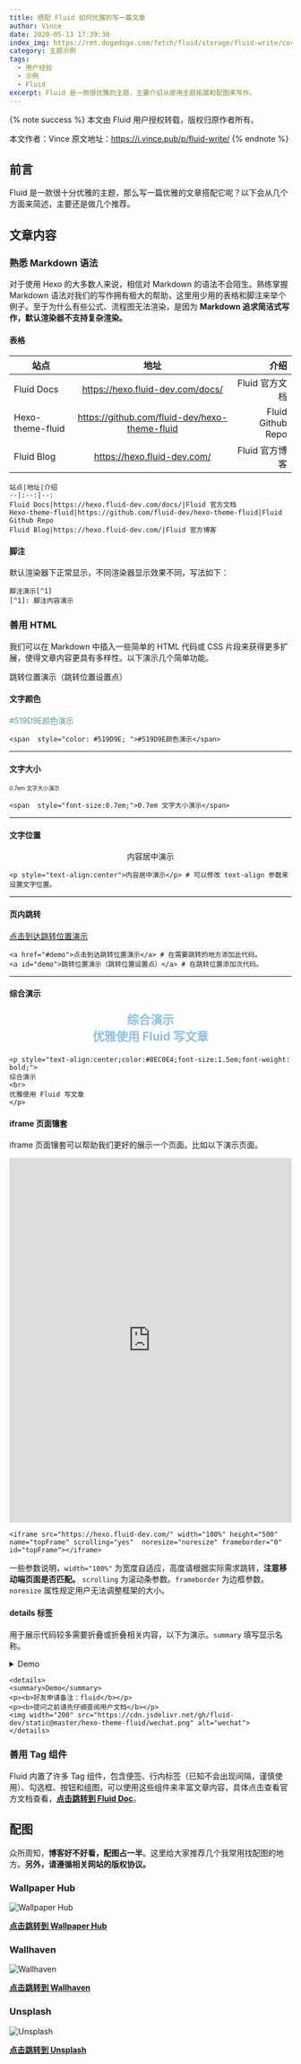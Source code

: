 ```yaml
---
title: 搭配 Fluid 如何优雅的写一篇文章
author: Vince
date: 2020-05-13 17:39:30
index_img: https://rmt.dogedoge.com/fetch/fluid/storage/fluid-write/cover.jpg?w=480&fmt=webp
category: 主题示例
tags: 
  - 用户经验
  - 示例
  - Fluid
excerpt: Fluid 是一款很优雅的主题，主要介绍从使用主题拓展和配图来写作。
---
```


{% note success %}
本文由 Fluid 用户授权转载，版权归原作者所有。

本文作者：Vince
原文地址：<https://i.vince.pub/p/fluid-write/>
{% endnote %}

## 前言

Fluid 是一款很十分优雅的主题，那么写一篇优雅的文章搭配它呢？以下会从几个方面来简述，主要还是做几个推荐。

## 文章内容

### 熟悉 Markdown 语法

对于使用 Hexo 的大多数人来说，相信对 Markdown 的语法不会陌生。熟练掌握 Markdown 语法对我们的写作拥有极大的帮助，这里用少用的表格和脚注来举个例子。至于为什么有些公式、流程图无法渲染，是因为 **Markdown 追求简洁式写作，默认渲染器不支持复杂渲染。**

#### 表格

站点|地址|介绍
--|:--:|--:
Fluid Docs|https://hexo.fluid-dev.com/docs/|Fluid 官方文档
Hexo-theme-fluid|https://github.com/fluid-dev/hexo-theme-fluid|Fluid Github Repo
Fluid Blog|https://hexo.fluid-dev.com/|Fluid 官方博客

```
站点|地址|介绍
--|:--:|--:
Fluid Docs|https://hexo.fluid-dev.com/docs/|Fluid 官方文档
Hexo-theme-fluid|https://github.com/fluid-dev/hexo-theme-fluid|Fluid Github Repo
Fluid Blog|https://hexo.fluid-dev.com/|Fluid 官方博客
```

#### 脚注

默认渲染器下正常显示，不同渲染器显示效果不同，写法如下：

```
脚注演示[^1]
[^1]: 脚注内容演示
```

### 善用 HTML

我们可以在 Markdown 中插入一些简单的 HTML 代码或 CSS 片段来获得更多扩展，使得文章内容更具有多样性。以下演示几个简单功能。

<a id="demo">跳转位置演示（跳转位置设置点）</a>

#### 文字颜色

<span  style="color: #519D9E; ">#519D9E颜色演示</span>

```
<span  style="color: #519D9E; ">#519D9E颜色演示</span>
```

***

#### 文字大小

<span  style="font-size:0.7em;">0.7em 文字大小演示</span>

```
<span  style="font-size:0.7em;">0.7em 文字大小演示</span>
```

***

#### 文字位置

<p style="text-align:center">内容居中演示</p>

```
<p style="text-align:center">内容居中演示</p> # 可以修改 text-align 参数来设置文字位置。
```

***

#### 页内跳转

<a href="#demo">点击到达跳转位置演示</a>

```
<a href="#demo">点击到达跳转位置演示</a> # 在需要跳转的地方添加此代码。
<a id="demo">跳转位置演示（跳转位置设置点）</a> # 在跳转位置添加次代码。
```

***

#### 综合演示

<p style="text-align:center;color:#8EC0E4;font-size:1.5em;font-weight: bold;">
综合演示
<br>
优雅使用 Fluid 写文章
</p>

```
<p style="text-align:center;color:#8EC0E4;font-size:1.5em;font-weight: bold;">
综合演示
<br>
优雅使用 Fluid 写文章
</p>

```

#### iframe 页面镶套

iframe 页面镶套可以帮助我们更好的展示一个页面。比如以下演示页面。

<iframe src="https://hexo.fluid-dev.com/" width="100%" height="650" name="topFrame" scrolling="yes"  noresize="noresize" frameborder="0" id="topFrame"></iframe>


```
<iframe src="https://hexo.fluid-dev.com/" width="100%" height="500" name="topFrame" scrolling="yes"  noresize="noresize" frameborder="0" id="topFrame"></iframe>
```

一些参数说明，`width="100%"` 为宽度自适应，高度请根据实际需求跳转，**注意移动端页面是否匹配。** `scrolling` 为滚动条参数。`frameborder` 为边框参数。`noresize` 属性规定用户无法调整框架的大小。

#### details 标签

用于展示代码较多需要折叠或折叠相关内容，以下为演示。`summary` 填写显示名称。

<details>
<summary>Demo</summary>
```
<p><b>好友申请备注：fluid</b></p>
<p><b>提问之前请先仔细查阅用户文档</b></p>
<img width="200" src="https://cdn.jsdelivr.net/gh/fluid-dev/static@master/hexo-theme-fluid/wechat.png" alt="wechat">
```
</details>

```
<details>
<summary>Demo</summary>
<p><b>好友申请备注：fluid</b></p>
<p><b>提问之前请先仔细查阅用户文档</b></p>
<img width="200" src="https://cdn.jsdelivr.net/gh/fluid-dev/static@master/hexo-theme-fluid/wechat.png" alt="wechat">
</details>
```

### 善用 Tag 组件

Fluid 内置了许多 Tag 组件，包含便签、行内标签（已知不会出现间隔，谨慎使用）、勾选框、按钮和组图，可以使用这些组件来丰富文章内容，具体点击查看官方文档查看，**[点击跳转到 Fluid Doc](https://hexo.fluid-dev.com/docs/guide/#tag-%E6%8F%92%E4%BB%B6)**。

## 配图

众所周知，**博客好不好看，配图占一半**。这里给大家推荐几个我常用找配图的地方。**另外，请遵循相关网站的版权协议。**

### Wallpaper Hub
![Wallpaper Hub](https://cdn.jsdelivr.net/gh/vinceying/static@main/images/blog_fluid/2020-04-17_175244.png)

**[点击跳转到 Wallpaper Hub](https://wallpaperhub.app/)**

### Wallhaven
![Wallhaven](https://cdn.jsdelivr.net/gh/vinceying/static@main/images/blog_fluid/2020-04-17_174841.png)

**[点击跳转到 Wallhaven](https://wallhaven.cc/)**

### Unsplash
![Unsplash](https://cdn.jsdelivr.net/gh/vinceying/static@main/images/blog_fluid/2020-05-14_000557.png)

**[点击跳转到 Unsplash](https://unsplash.com/)**
